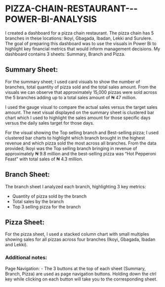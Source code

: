# PIZZA-CHAIN-RESTAURANT---POWER-BI-ANALYSIS
I created a dashboard for a pizza chain restaurant. The pizza chain has 5 branches in these locations: Ikoyi, Gbagada, Ibadan, Lekki and Surulere. The goal of preparing this dashboard was to use the visuals in Power Bi to highlight key financial metrics that would inform management decisions. My dashboard contains 3 sheets: Summary, Branch and Pizza.

## Summary Sheet:
For the summary sheet; I used card visuals to show the number of branches, total quantity of pizza sold and the total sales amount. From the visuals we can observe that approximately 15,000 pizzas were sold across the 5 branches adding up to a total sales amount of ₦ 47 million.

I used the gauge visual to compare the actual sales versus the target sales amount.
The next visual displayed on the summary sheet is clustered bar chart which I used to highlight the sales amount for those specific days versus the daily sales target for those days.

For the visual showing the Top selling branch and Best-selling pizza; I used clustered bar charts to highlight which branch brought in the highest revenue and which pizza sold the most across all branches. 
From the data provided; Ikoyi was the Top selling branch bringing in revenue of approximately  ₦ 9.8 million and the best-selling pizza was “Hot Pepperoni Feast” with total sales of ₦ 4.3 million.


## Branch Sheet:
The branch sheet I analyzed each branch, highlighting 3 key metrics:
* Quantity of pizza sold by the branch
* Total sales by the branch
* Top 3 selling pizza for the branch


## Pizza Sheet:
For the pizza sheet, I used a stacked column chart with small multiples showing sales for all pizzas across four branches (Ikoyi, Gbagada, Ibadan and Lekki).


### Additional notes:
Page Navigation: - The 3 buttons at the top of each sheet (Summary, Branch, Pizza) are used as page navigation buttons. Holding down the ctrl key while clicking on each button will take you to the corresponding sheet.
